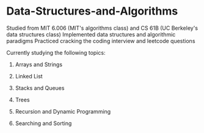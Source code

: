 # Data-Structures-and-Algorithms
Studied from MIT 6.006 (MIT's algorithms class) and CS 61B (UC Berkeley's data structures class)
Implemented data structures and algorithmic paradigms
Practiced cracking the coding interview and leetcode questions

Currently studying the following topics:

1. Arrays and Strings

2. Linked List

3. Stacks and Queues

4. Trees 

5. Recursion and Dynamic Programming

6. Searching and Sorting
